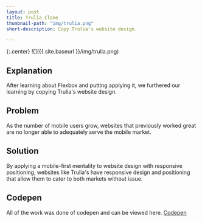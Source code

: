 ```yaml
---
layout: post
title: Trulia Clone
thumbnail-path: "img/trulia.png"
short-description: Copy Trulia's website design.

---
```


{:.center}
![]({{ site.baseurl }}/img/trulia.png)

## Explanation

After learning about Flexbox and putting applying it, we furthered our learning by copying Trulia's website design. 

## Problem

As the number of mobile users grow, websites that previously worked great are no longer able to adequately serve the mobile market.

## Solution

By applying a mobile-first mentality to website design with responsive positioning, websites like Trulia's have responsive design and positioning that allow them to cater to both markets without issue. 

## Codepen

All of the work was done of codepen and can be viewed here.
[Codepen](https://codepen.io/Ikiperu/pen/mdBKKMy)
